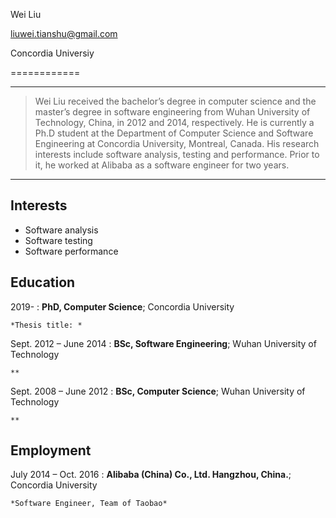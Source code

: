Wei Liu

liuwei.tianshu@gmail.com

Concordia Universiy

============

----

>  Wei Liu received the bachelor’s degree in computer science and the master’s degree in software engineering from Wuhan University of Technology, China, in 2012 and 2014, 
>  respectively. He is currently a Ph.D student at the Department of Computer Science and Software Engineering at Concordia University, Montreal, Canada. His research interests 
>  include software analysis, testing and performance. Prior to it, he worked at Alibaba as a software engineer for two years.

----


Interests
---------

* Software analysis
* Software testing
* Software performance


Education
---------

2019- 
:   **PhD, Computer Science**; Concordia University

    *Thesis title: *

Sept. 2012 – June 2014
:   **BSc, Software Engineering**; Wuhan University of Technology

    **
    
Sept. 2008 – June 2012
:   **BSc, Computer Science**; Wuhan University of Technology

    **


Employment
---------
July 2014 – Oct. 2016
:   **Alibaba (China) Co., Ltd. Hangzhou, China.**; Concordia University

    *Software Engineer, Team of Taobao*
